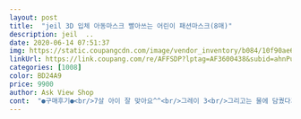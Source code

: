 ```yaml
---
layout: post 
title:  "jeil 3D 입체 아동마스크 빨아쓰는 어린이 패션마스크(8매)" 
description: jeil  ..
date: 2020-06-14 07:51:37 
img: https://static.coupangcdn.com/image/vendor_inventory/b084/10f90ae60f1a4781d2e58d8725733137129b05c604375c44d74e403cd849.jpg 
linkUrl: https://link.coupang.com/re/AFFSDP?lptag=AF3600438&subid=ahnPublicAsk&pageKey=1583276852&itemId=2706465892&vendorItemId=70696757398&traceid=V0-113-7dea8e67a7d07f5f 
categories: [1008] 
color: BD24A9 
price: 9900 
author: Ask View Shop 
cont:  "●구매후기●<br/>7살 아이 잘 맞아요^^<br/>그레이 3<br/>그리고는 물에 담궜다가 한번 더 깨끗히 씻어 말린 뒤<br/>냄새 전혀없구요 보들보들 착용감 좋네요 4살 조금여유있고 7살아이 잘맞아요<br/>냄새전혀없구요 보들보들 착용감도좋아요 4살 조금여유있고 7살아이 딱 맞아요<br/>두 개 가지고 나가서 하나 씌우고 한개는 여분으로 지퍼백에 넣어다니니 딱입니다!!!<br/>벗어놓고 있음 금방 말라요<br/>스카이블루 2<br/>스판소재라 쓸때 잘 늘어나고<br/>아이 씌어봤는데 아이가 너무 편하다네요 ^^<br/>예민한 애라.<br/>.<br/>울 애가 편하다면 진짜 편한겁니다 ㅋㅋㅋ<br/>오래 쓴채로 말 많이하면 침때문에 살짝 젖는데<br/>요렇게 받았어요<br/>일단 처음에 열었을때 냄새 거의 없었구요<br/>주방세제 살짝해서 1차르 빨아서 널으니 금방 마르네요 ㅎㅎ<br/>지금까지 써본 마스크 중 최고로 편하다고 엄지척했어요<br/>촉감이 부드럽고 시원해서 좋은가봐요<br/>핑크 3<br/>" 
---
```

